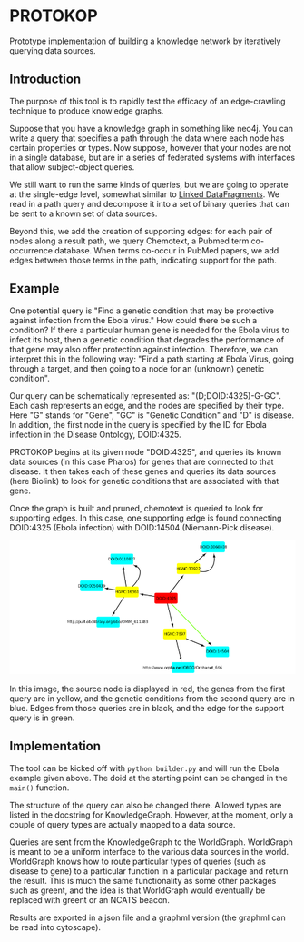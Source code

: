 # PROTOKOP
Prototype implementation of building a knowledge network by iteratively querying data sources.

## Introduction

The purpose of this tool is to rapidly test the efficacy of an edge-crawling technique to produce knowledge graphs.

Suppose that you have a knowledge graph in something like neo4j.  You can write a query that specifies a path through the data where each node has certain properties or types.  Now suppose, however that your nodes are not in a single database, but are in a series of federated systems with interfaces that allow subject-object queries.

We still want to run the same kinds of queries, but we are going to operate at the single-edge level,
somewhat similar to [Linked DataFragments](http://linkeddatafragments.org/concept/).   We read in a path query and
decompose it into a set of binary queries that can be sent to a known set of data sources.

Beyond this, we add the creation of supporting edges: for each pair of nodes along a result path, we query Chemotext, a Pubmed term co-occurrence database.  When terms co-occur in PubMed papers, we add edges between those terms in the path, indicating support for the path.

## Example

One potential query is "Find a genetic condition that may be protective against infection from the Ebola virus."   How could there be such a condition?  If there a particular human gene is needed for the Ebola virus to infect its host, then a genetic condition that degrades the performance of that gene may also offer protection against infection.  Therefore, we can interpret this in the following way:  "Find a path starting at Ebola Virus, going through a target, and then going to a node for an (unknown) genetic condition".

Our query can be schematically represented as: "(D;DOID:4325)-G-GC".  Each dash represents an edge, and the nodes are specified by their type. Here "G" stands for "Gene", "GC" is "Genetic Condition" and "D" is disease.  In addition, the first node in the query is specified by the ID for Ebola infection in the Disease Ontology, DOID:4325.

PROTOKOP begins at its given node "DOID:4325", and queries its known data sources (in this case Pharos) for genes that are connected to that disease.  It then takes each of these genes and queries its data sources (here Biolink) to look for genetic conditions that are associated with that gene.

Once the graph is built and pruned, chemotext is queried to look for supporting edges.  In this case, one supporting edge is found connecting DOID:4325 (Ebola infection) with DOID:14504 (Niemann-Pick disease). 

![Example network](example1.png)

In this image, the source node is displayed in red, the genes from the first query are in yellow, and the genetic conditions from the second query are in blue.  Edges from those queries are in black, and the edge for the support query is in green.

## Implementation

The tool can be kicked off with `python builder.py` and will run the Ebola example given above.  The doid at the starting point can be changed in the `main()` function.  

The structure of the query can also be changed there.  Allowed types are listed in the docstring for KnowledgeGraph.  However, at the moment, only a couple of query types are actually mapped to a data source.

Queries are sent from the KnowledgeGraph to the WorldGraph.  WorldGraph is meant to be a uniform interface to the various data sources in the world.   WorldGraph knows how to route particular types of queries (such as disease to gene) to a particular function in a particular package and return the result.   This is much the same functionality as some other packages such as greent, and the idea is that WorldGraph would eventually be replaced with greent or an NCATS beacon.

Results are exported in a json file and a graphml version (the graphml can be read into cytoscape).
